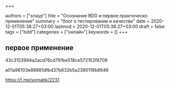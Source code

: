+++

authors = ["snayp"]
title = "Осознание BDD и первое практическо применение"
summary = "блог о тестировании и качестве"
date = 2020-12-01T05:38:27+03:00
lastmod = 2020-12-01T05:38:27+03:00
draft = false
tags = ["bdd"]
categories = ["онлайн"]
keywords = []
+++

## первое применение
43c3153994a2acd76cd791be518ce572152f8709

a01a96103e88981dfbd37b832b5a2390116b8646

https://t.me/somatik/2231